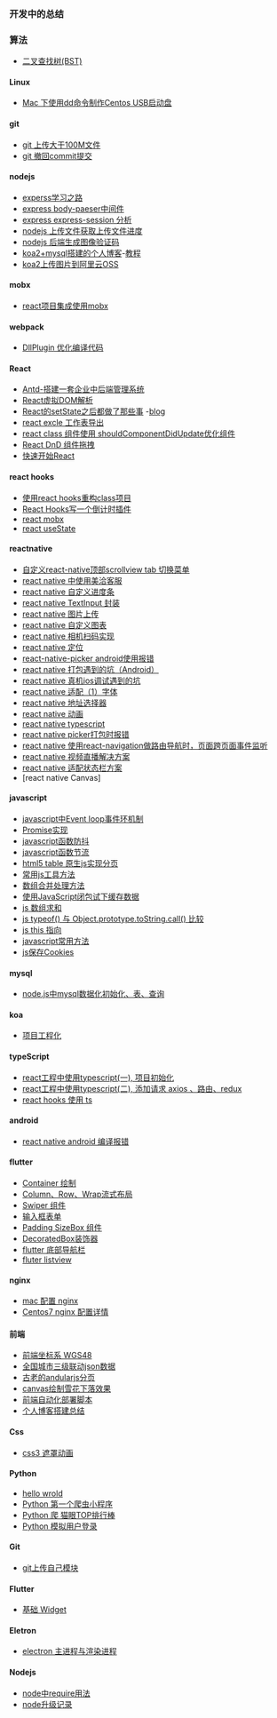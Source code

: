 ### 开发中的总结

### 算法
  - [二叉查找树(BST)](https://github.com/gaowei1012/blog/blob/master/docs/%E7%AE%97%E6%B3%95/%E4%BA%8C%E5%8F%89%E6%9F%A5%E6%A0%91(BST%E6%A0%91)/%E4%BA%8C%E5%8F%89%E6%9F%A5%E6%89%BE%E6%A0%91.md)
#### Linux
  - [Mac 下使用dd命令制作Centos USB启动盘](https://github.com/gmw-zjw/blog/issues/12)
#### git 
   - [git 上传大于100M文件](https://github.com/gaowei1012/blog/issues/45) 
   - [git 撤回commit提交](https://github.com/gaowei1012/blog/issues/46)
#### nodejs
  - [experss学习之路](https://github.com/gmw-zjw/blog/issues/13)
  - [express body-paeser中间件](https://github.com/gmw-zjw/blog/issues/5)
  - [express express-session 分析](https://github.com/gmw-zjw/blog/issues/6)
  - [nodejs 上传文件获取上传文件进度](https://github.com/gmw-zjw/blog/issues/4)
  - [nodejs 后端生成图像验证码]()
  - [koa2+mysql搭建的个人博客](https://github.com/gmw-zjw/eary-blog)-[教程](https://github.com/gmw-zjw/blog/issues/3)
  - [koa2上传图片到阿里云OSS](https://github.com/gaowei1012/blog/issues/17)
#### mobx
- [react项目集成使用mobx](https://github.com/gaowei1012/blog/issues/44)

#### webpack 
- [DllPlugin 优化编译代码](https://github.com/gaowei1012/blog/issues/67)

#### React
 
 - [Antd-搭建一套企业中后端管理系统](https://github.com/gmw-zjw/antd-design-admin)
 - [React虚拟DOM解析](https://zristart.github.io/React%E8%99%9A%E6%8B%9FDOM%E6%B5%85%E6%9E%90.html#more)
 - [React的setState之后都做了那些事](https://zristart.github.io/React%E7%9A%84setState%E4%B9%8B%E5%90%8E%E9%83%BD%E5%81%9A%E4%BA%86%E9%82%A3%E4%BA%9B%E4%BA%8B.html#more)
 -[blog](https://github.com/gmw-zjw/blog-pc.git)
 - [react excle 工作表导出](https://github.com/gaowei1012/blog/issues/20)
 - [react class 组件使用 shouldComponentDidUpdate优化组件](https://github.com/gaowei1012/blog/issues/42)
 - [React DnD 组件拖拽](https://github.com/gaowei1012/blog/issues/64)
 - [快速开始React](https://github.com/gaowei1012/blog/issues/70#issuecomment-809853076)
 
 #### react hooks
  - [使用react hooks重构class项目](https://github.com/gaowei1012/blog/issues/55)
  - [React Hooks写一个倒计时插件](https://github.com/gaowei1012/blog/issues/57)
  - [react mobx](https://github.com/gaowei1012/blog/issues/66)
  - [react useState](https://github.com/gaowei1012/blog/issues/77)

 #### reactnative
 - [自定义react-native顶部scrollview tab 切换菜单](https://github.com/gaowei1012/blog/issues/14)
 - [react native 中使用美洽客服](https://github.com/gaowei1012/blog/issues/15)
 - [react native 自定义进度条](https://github.com/gaowei1012/blog/issues/18)
 - [react native TextInput 封装](https://github.com/gaowei1012/blog/issues/19)
 - [react native 图片上传]()
 - [react native 自定义图表](https://github.com/gaowei1012/blog/issues/21)
 - [react native 相机扫码实现](https://github.com/gaowei1012/blog/issues/26)
 - [react native 定位](https://github.com/gaowei1012/blog/issues/27)
 - [react-native-picker android使用报错](https://github.com/gaowei1012/blog/issues/29)
 - [react native 打包遇到的坑（Android）](https://github.com/gaowei1012/blog/issues/30)
 - [react native 真机ios调试遇到的坑](https://github.com/gaowei1012/blog/issues/31)
 - [react native 适配（1）字体](https://github.com/gaowei1012/blog/issues/33)
 - [react native 地址选择器](https://github.com/gaowei1012/blog/issues/35)
 - [react native 动画](https://github.com/gaowei1012/blog/issues/36)
 - [react native typescript](https://github.com/gaowei1012/blog/issues/37)
 - [react native picker打包时报错](https://github.com/gaowei1012/blog/issues/41)
 - [react native 使用react-navigation做路由导航时，页面跨页面事件监听](https://github.com/gaowei1012/blog/issues/43)
 - [react native 视频直播解决方案](https://github.com/gaowei1012/blog/issues/69)
 - [react native 适配状态栏方案](https://github.com/gaowei1012/blog/issues/72)
 - [react native Canvas]

#### javascript
 - [javascript中Event loop事件环机制](https://github.com/gmw-zjw/blog/issues/2)
 - [Promise实现](https://github.com/gmw-zjw/blog/issues/9)
 - [javascript函数防抖](https://github.com/gmw-zjw/blog/issues/10)
 - [javascript函数节流](https://github.com/gmw-zjw/blog/issues/11)
 - [html5 table 原生js实现分页](https://github.com/gaowei1012/blog/issues/38)
 - [常用js工具方法](https://github.com/gaowei1012/blog/issues/39)
 - [数组合并处理方法](https://github.com/gaowei1012/blog/issues/68)
 - [使用JavaScript闭包试下缓存数据](https://github.com/gaowei1012/blog/issues/71)
 - [js 数组求和](https://github.com/gaowei1012/blog/issues/73)
 - [js typeof() 与 Object.prototype.toString.call() 比较](https://github.com/gaowei1012/blog/issues/74)
 - [js this 指向](https://github.com/gaowei1012/blog/issues/75)
 - [javascript常用方法](https://github.com/gaowei1012/blog/blob/master/docs/javascript/javascript%E5%B8%B8%E7%94%A8%E6%96%B9%E6%B3%95.md)
 - [js保存Cookies](https://github.com/gaowei1012/blog/issues/81)
 
 #### mysql
  - [node.js中mysql数据化初始化、表、查询](https://github.com/gaowei1012/blog/issues/16)
  
 #### koa
 - [项目工程化](https://github.com/gaowei1012/blog/issues/22)
 
 #### typeScript
 - [react工程中使用typescript(一), 项目初始化](https://github.com/gaowei1012/blog/issues/23)
 - [react工程中使用typescript(二), 添加请求 axios 、路由、redux](https://github.com/gaowei1012/blog/issues/24)
 - [react hooks 使用 ts](https://github.com/gaowei1012/blog/issues/25)

 #### android
  - [react native android 编译报错](https://github.com/gaowei1012/blog/issues/28)
  
 #### flutter
  - [Container 绘制](https://github.com/gaowei1012/blog/issues/47)
  - [Column、Row、Wrap流式布局](https://github.com/gaowei1012/blog/issues/48)
  - [Swiper 组件](https://github.com/gaowei1012/blog/issues/49)
  - [输入框表单](https://github.com/gaowei1012/blog/issues/50)
  - [Padding SizeBox 组件](https://github.com/gaowei1012/blog/issues/51)
  - [DecoratedBox装饰器](https://github.com/gaowei1012/blog/issues/52)
  - [flutter 底部导航栏](https://github.com/gaowei1012/blog/issues/53)
  - [fluter listview](https://github.com/gaowei1012/blog/issues/54)
 
 #### nginx
  - [mac 配置 nginx](https://github.com/gaowei1012/blog/issues/32)
  - [Centos7 nginx 配置详情](https://github.com/gaowei1012/blog/issues/60)
  
 #### 前端
  - [前端坐标系 WGS48]()
  - [全国城市三级联动json数据](https://github.com/gaowei1012/blog/issues/34)
  - [古老的andularjs分页](https://github.com/gaowei1012/blog/issues/40)
  - [canvas绘制雪花下落效果](https://github.com/gaowei1012/blog/issues/62)
  - [前端自动化部署脚本](https://github.com/gaowei1012/blog/issues/79)
  - [个人博客搭建总结]()
  
 #### Css
  - [css3 遮罩动画](https://github.com/gaowei1012/blog/issues/63)

 #### Python
  - [hello wrold]()
  - [Python 第一个爬虫小程序](https://github.com/gaowei1012/blog/issues/58)
  - [Python 爬 猫眼TOP排行棒](https://github.com/gaowei1012/blog/issues/59)
  - [Python 模拟用户登录](https://github.com/gaowei1012/blog/issues/61)
  
 #### Git
  - [git上传自己模块](https://github.com/gaowei1012/blog/issues/65) 

 #### Flutter
  - [基础 Widget](https://github.com/gaowei1012/blog/issues/78)

 #### Eletron
  - [electron 主进程与渲染进程](https://github.com/gaowei1012/blog/blob/master/docs/electron/electron.md)

 #### Nodejs
  - [node中require用法]()
  - [node升级记录]()
 
